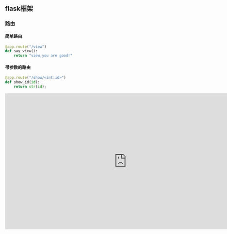 ## flask框架

### 路由

#### 简单路由

```python
@app.route("/view")
def say_view():
    return "view,you are good!"
```

#### 带参数的路由

```python
@app.route("/show/<int:id>")
def show_id(id):
    return str(id);
```

<iframe 
    height=450 
    width=800 
    src='http://player.youku.com/embed/XMzMxMjE0MjY4NA==' 
    frameborder=0 
    'allowfullscreen'>
</iframe>

